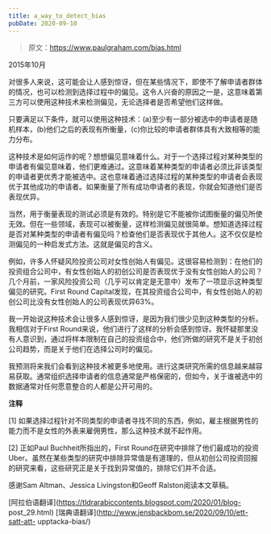 ```yaml
---
title: a_way_to_detect_bias
pubDate: 2020-09-10
---
```


> 原文：https://www.paulgraham.com/bias.html 

            
2015年10月

对很多人来说，这可能会让人感到惊讶，但在某些情况下，即使不了解申请者群体的情况，也可以检测到选择过程中的偏见。这令人兴奋的原因之一是，这意味着第三方可以使用这种技术来检测偏见，无论选择者是否希望他们这样做。

只要满足以下条件，就可以使用这种技术：(a)至少有一部分被选中的申请者是随机样本，(b)他们之后的表现有所衡量，(c)你比较的申请者群体具有大致相等的能力分布。

这种技术是如何运作的呢？想想偏见意味着什么。对于一个选择过程对某种类型的申请者有偏见意味着，他们更难通过。这意味着某种类型的申请者必须比非该类型的申请者更优秀才能被选中。这也意味着通过选择过程的某种类型的申请者会表现优于其他成功的申请者。如果衡量了所有成功申请者的表现，你就会知道他们是否表现优异。

当然，用于衡量表现的测试必须是有效的。特别是它不能被你试图衡量的偏见所使无效。但在一些领域，表现可以被衡量，这样检测偏见就很简单。想知道选择过程是否对某种类型的申请者有偏见吗？检查他们是否表现优于其他人。这不仅仅是检测偏见的一种启发式方法。这就是偏见的含义。

例如，许多人怀疑风险投资公司对女性创始人有偏见。这很容易检测到：在他们的投资组合公司中，有女性创始人的初创公司是否表现优于没有女性创始人的公司？几个月前，一家风险投资公司（几乎可以肯定是无意中）发布了一项显示这种类型偏见的研究。First Round Capital发现，在其投资组合公司中，有女性创始人的初创公司比没有女性创始人的公司表现优异63%。 

我一开始说这种技术会让很多人感到惊讶，是因为我们很少见到这种类型的分析。我相信对于First Round来说，他们进行了这样的分析会感到惊讶。我怀疑那里没有人意识到，通过将样本限制在自己的投资组合中，他们所做的研究不是关于初创公司趋势，而是关于他们在选择公司时的偏见。

我预测将来我们会看到这种技术被更多地使用。进行这类研究所需的信息越来越容易获取。通常组织选择申请者的信息通常是严格保密的，但如今，关于谁被选中的数据通常对任何愿意整合的人都是公开可用的。

**注释**

<a name=a_way_to_detect_bias_note1>[1]</a> 如果选择过程针对不同类型的申请者寻找不同的东西，例如，雇主根据男性的能力而不是女性的外表来雇佣男性，那么这种技术就不起作用。

<a name=a_way_to_detect_bias_note2>[2]</a> 正如Paul Buchheit所指出的，First Round在研究中排除了他们最成功的投资Uber。虽然在某些类型的研究中排除异常值是有道理的，但从初创公司投资回报的研究来看，这些研究正是关于找到异常值的，排除它们并不合适。

感谢Sam Altman、Jessica Livingston和Geoff Ralston阅读本文草稿。

[阿拉伯语翻译](https://tldrarabiccontents.blogspot.com/2020/01/blog- post_29.html) [瑞典语翻译](http://www.jensbackbom.se/2020/09/10/ett-satt-att- upptacka-bias/)
